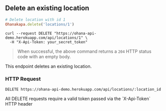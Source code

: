 ## Delete an existing location

```ruby
# Delete location with id 1
Ohanakapa.delete('locations/1')
```

```shell
curl --request DELETE "https://ohana-api-demo.herokuapp.com/api/locations/1" \
  -H "X-Api-Token: your_secret_token"
```

> When successful, the above command returns a `204` HTTP status code with an empty body.

This endpoint deletes an existing location.

### HTTP Request

`DELETE https://ohana-api-demo.herokuapp.com/api/locations/:location_id`

<aside class="warning">All DELETE requests require a valid token passed via the
`X-Api-Token` HTTP header</aside>
